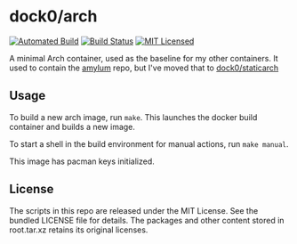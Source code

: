 dock0/arch
=======

[![Automated Build](http://img.shields.io/badge/automated-build-green.svg)](https://hub.docker.com/r/dock0/arch/)
[![Build Status](https://img.shields.io/circleci/project/dock0/arch/master.svg)](https://circleci.com/gh/dock0/arch)
[![MIT Licensed](http://img.shields.io/badge/license-MIT-green.svg)](https://tldrlegal.com/license/mit-license)

A minimal Arch container, used as the baseline for my other containers. It used to contain the [amylum](https://github.com/amylum/repo) repo, but I've moved that to [dock0/staticarch](https://github.com/dock0/staticarch)

## Usage

To build a new arch image, run `make`. This launches the docker build container and builds a new image.

To start a shell in the build environment for manual actions, run `make manual`.

This image has pacman keys initialized.

## License

The scripts in this repo are released under the MIT License. See the bundled LICENSE file for details. The packages and other content stored in root.tar.xz retains its original licenses.

